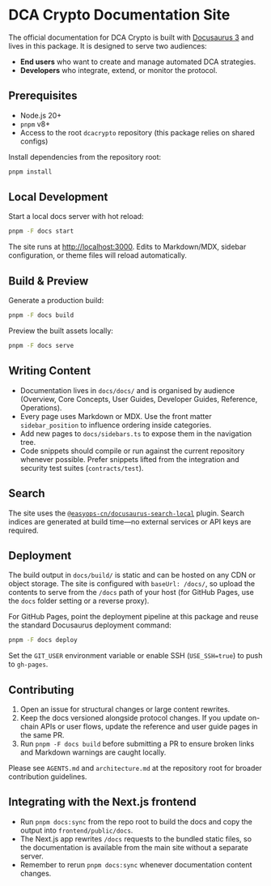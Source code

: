 # DCA Crypto Documentation Site

The official documentation for DCA Crypto is built with [Docusaurus 3](https://docusaurus.io/) and lives in this package. It is designed to serve two audiences:

- **End users** who want to create and manage automated DCA strategies.
- **Developers** who integrate, extend, or monitor the protocol.

## Prerequisites

- Node.js 20+
- `pnpm` v8+
- Access to the root `dcacrypto` repository (this package relies on shared configs)

Install dependencies from the repository root:

```bash
pnpm install
```

## Local Development

Start a local docs server with hot reload:

```bash
pnpm -F docs start
```

The site runs at [http://localhost:3000](http://localhost:3000). Edits to Markdown/MDX, sidebar configuration, or theme files will reload automatically.

## Build & Preview

Generate a production build:

```bash
pnpm -F docs build
```

Preview the built assets locally:

```bash
pnpm -F docs serve
```

## Writing Content

- Documentation lives in `docs/docs/` and is organised by audience (Overview, Core Concepts, User Guides, Developer Guides, Reference, Operations).
- Every page uses Markdown or MDX. Use the front matter `sidebar_position` to influence ordering inside categories.
- Add new pages to `docs/sidebars.ts` to expose them in the navigation tree.
- Code snippets should compile or run against the current repository whenever possible. Prefer snippets lifted from the integration and security test suites (`contracts/test`).

## Search

The site uses the [`@easyops-cn/docusaurus-search-local`](https://github.com/easyops-cn/docusaurus-search-local) plugin. Search indices are generated at build time—no external services or API keys are required.

## Deployment

The build output in `docs/build/` is static and can be hosted on any CDN or object storage. The site is configured with `baseUrl: /docs/`, so upload the contents to serve from the `/docs` path of your host (for GitHub Pages, use the `docs` folder setting or a reverse proxy).

For GitHub Pages, point the deployment pipeline at this package and reuse the standard Docusaurus deployment command:

```bash
pnpm -F docs deploy
```

Set the `GIT_USER` environment variable or enable SSH (`USE_SSH=true`) to push to `gh-pages`.

## Contributing

1. Open an issue for structural changes or large content rewrites.
2. Keep the docs versioned alongside protocol changes. If you update on-chain APIs or user flows, update the reference and user guide pages in the same PR.
3. Run `pnpm -F docs build` before submitting a PR to ensure broken links and Markdown warnings are caught locally.

Please see `AGENTS.md` and `architecture.md` at the repository root for broader contribution guidelines.

## Integrating with the Next.js frontend

- Run `pnpm docs:sync` from the repo root to build the docs and copy the output into `frontend/public/docs`.  
- The Next.js app rewrites `/docs` requests to the bundled static files, so the documentation is available from the main site without a separate server.  
- Remember to rerun `pnpm docs:sync` whenever documentation content changes.
